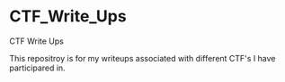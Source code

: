 # CTF_Write_Ups
CTF Write Ups

This repositroy is for my writeups associated with different CTF's I have participared in.

